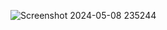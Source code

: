 ![Screenshot 2024-05-08 235244](https://github.com/aniket-wankhade0101/Sortable_and_Filterable_Table.github.io/assets/141629748/cb93d531-26bf-4515-885f-8b18381b3fd2)
